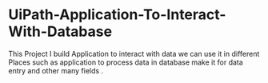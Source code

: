 # UiPath-Application-To-Interact-With-Database
This Project I build Application to interact with data we can use it in different Places such as application to process data in database make it for data entry and other many fields .
